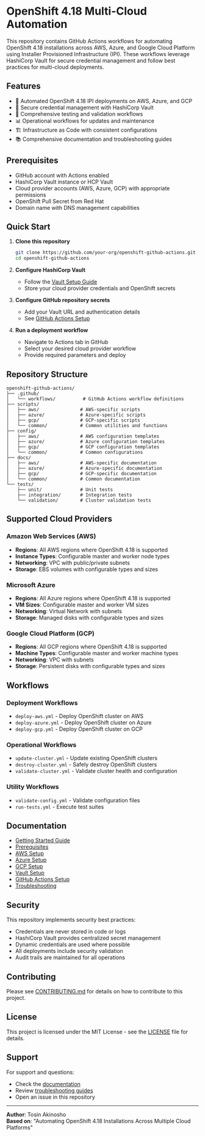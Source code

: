 # OpenShift 4.18 Multi-Cloud Automation

This repository contains GitHub Actions workflows for automating OpenShift 4.18 installations across AWS, Azure, and Google Cloud Platform using Installer Provisioned Infrastructure (IPI). These workflows leverage HashiCorp Vault for secure credential management and follow best practices for multi-cloud deployments.

## Features

- 🚀 Automated OpenShift 4.18 IPI deployments on AWS, Azure, and GCP
- 🔐 Secure credential management with HashiCorp Vault
- 🔄 Comprehensive testing and validation workflows
- 📊 Operational workflows for updates and maintenance
- 🏗️ Infrastructure as Code with consistent configurations
- 📚 Comprehensive documentation and troubleshooting guides

## Prerequisites

- GitHub account with Actions enabled
- HashiCorp Vault instance or HCP Vault
- Cloud provider accounts (AWS, Azure, GCP) with appropriate permissions
- OpenShift Pull Secret from Red Hat
- Domain name with DNS management capabilities

## Quick Start

1. **Clone this repository**
   ```bash
   git clone https://github.com/your-org/openshift-github-actions.git
   cd openshift-github-actions
   ```

2. **Configure HashiCorp Vault**
   - Follow the [Vault Setup Guide](docs/common/vault-setup.md)
   - Store your cloud provider credentials and OpenShift secrets

3. **Configure GitHub repository secrets**
   - Add your Vault URL and authentication details
   - See [GitHub Actions Setup](docs/common/github-actions-setup.md)

4. **Run a deployment workflow**
   - Navigate to Actions tab in GitHub
   - Select your desired cloud provider workflow
   - Provide required parameters and deploy

## Repository Structure

```
openshift-github-actions/
├── .github/
│   └── workflows/          # GitHub Actions workflow definitions
├── scripts/
│   ├── aws/               # AWS-specific scripts
│   ├── azure/             # Azure-specific scripts
│   ├── gcp/               # GCP-specific scripts
│   └── common/            # Common utilities and functions
├── config/
│   ├── aws/               # AWS configuration templates
│   ├── azure/             # Azure configuration templates
│   ├── gcp/               # GCP configuration templates
│   └── common/            # Common configurations
├── docs/
│   ├── aws/               # AWS-specific documentation
│   ├── azure/             # Azure-specific documentation
│   ├── gcp/               # GCP-specific documentation
│   └── common/            # Common documentation
└── tests/
    ├── unit/              # Unit tests
    ├── integration/       # Integration tests
    └── validation/        # Cluster validation tests
```

## Supported Cloud Providers

### Amazon Web Services (AWS)
- **Regions**: All AWS regions where OpenShift 4.18 is supported
- **Instance Types**: Configurable master and worker node types
- **Networking**: VPC with public/private subnets
- **Storage**: EBS volumes with configurable types and sizes

### Microsoft Azure
- **Regions**: All Azure regions where OpenShift 4.18 is supported
- **VM Sizes**: Configurable master and worker VM sizes
- **Networking**: Virtual Network with subnets
- **Storage**: Managed disks with configurable types and sizes

### Google Cloud Platform (GCP)
- **Regions**: All GCP regions where OpenShift 4.18 is supported
- **Machine Types**: Configurable master and worker machine types
- **Networking**: VPC with subnets
- **Storage**: Persistent disks with configurable types and sizes

## Workflows

### Deployment Workflows
- `deploy-aws.yml` - Deploy OpenShift cluster on AWS
- `deploy-azure.yml` - Deploy OpenShift cluster on Azure
- `deploy-gcp.yml` - Deploy OpenShift cluster on GCP

### Operational Workflows
- `update-cluster.yml` - Update existing OpenShift clusters
- `destroy-cluster.yml` - Safely destroy OpenShift clusters
- `validate-cluster.yml` - Validate cluster health and configuration

### Utility Workflows
- `validate-config.yml` - Validate configuration files
- `run-tests.yml` - Execute test suites

## Documentation

- [Getting Started Guide](docs/getting-started.md)
- [Prerequisites](docs/prerequisites.md)
- [AWS Setup](docs/aws/account-setup.md)
- [Azure Setup](docs/azure/account-setup.md)
- [GCP Setup](docs/gcp/account-setup.md)
- [Vault Setup](docs/common/vault-setup.md)
- [GitHub Actions Setup](docs/common/github-actions-setup.md)
- [Troubleshooting](docs/common/troubleshooting.md)

## Security

This repository implements security best practices:

- Credentials are never stored in code or logs
- HashiCorp Vault provides centralized secret management
- Dynamic credentials are used where possible
- All deployments include security validation
- Audit trails are maintained for all operations

## Contributing

Please see [CONTRIBUTING.md](CONTRIBUTING.md) for details on how to contribute to this project.

## License

This project is licensed under the MIT License - see the [LICENSE](LICENSE) file for details.

## Support

For support and questions:
- Check the [documentation](docs/)
- Review [troubleshooting guides](docs/common/troubleshooting.md)
- Open an issue in this repository

---

**Author**: Tosin Akinosho  
**Based on**: "Automating OpenShift 4.18 Installations Across Multiple Cloud Platforms"
